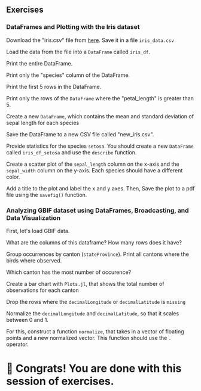 ## Exercises



### DataFrames and Plotting with the Iris dataset

Download the "iris.csv" file from [here](https://raw.githubusercontent.com/uiuc-cse/data-fa14/gh-pages/data/iris.csv). Save it in a file `iris_data.csv`



Load the data from the file into a `DataFrame` called `iris_df`.



Print the entire DataFrame. 



Print only the "species" column of the DataFrame. 



Print the first 5 rows in the DataFrame.



Print only the rows of the `DataFrame` where the "petal_length" is greater than 5. 




Create a new `DataFrame`, which contains the mean and standard deviation of sepal length for each species




Save the DataFrame to a new CSV file called "new_iris.csv".




Provide statistics for the species `setosa`. You should create a new `DataFrame` called `iris_df_setosa` and use the `describe` function.



Create a scatter plot of the `sepal_length` column on the x-axis and the `sepal_width` column on the y-axis. Each species should have a different color.



Add a title to the plot and label the x and y axes. Then, Save the plot to a pdf file using the `savefig()` function.



### Analyzing GBIF dataset using DataFrames, Broadcasting, and Data Visualization

First, let's load GBIF data.



What are the columns of this dataframe? How many rows does it have?




Group occurrences by canton (`stateProvince`). Print all cantons where the birds where observed.



 Which canton has the most number of occurence?






Create a bar chart with `Plots.jl`, that shows the total number of observations for each canton





Drop the rows where the `decimalLongitude` or `decimalLatitude` is `missing`




Normalize the `decimalLongitude` and `decimalLatitude`, so that it scales between 0 and 1.

For this, construct a function `normalize`, that takes in a vector of floating points and a new normalized vector. This function should use the `.` operator.





# 🥳 Congrats! You are done with this session of exercises.